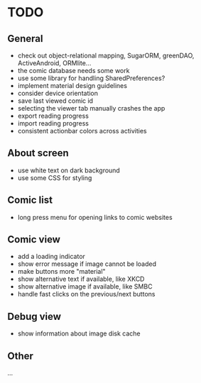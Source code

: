 # TODO

## General

- check out object-relational mapping, SugarORM, greenDAO, ActiveAndroid, ORMlite...
- the comic database needs some work
- use some library for handling SharedPreferences?
- implement material design guidelines
- consider device orientation
- save last viewed comic id
- selecting the viewer tab manually crashes the app
- export reading progress
- import reading progress
- consistent actionbar colors across activities

## About screen

- use white text on dark background
- use some CSS for styling

## Comic list

- long press menu for opening links to comic websites

## Comic view

- add a loading indicator
- show error message if image cannot be loaded
- make buttons more "material"
- show alternative text if available, like XKCD
- show alternative image if available, like SMBC
- handle fast clicks on the previous/next buttons

## Debug view

- show information about image disk cache

## Other

...
